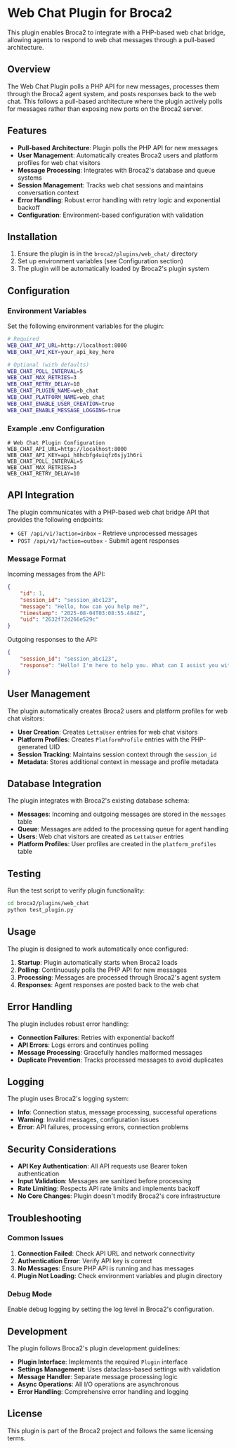 # Web Chat Plugin for Broca2

This plugin enables Broca2 to integrate with a PHP-based web chat bridge, allowing agents to respond to web chat messages through a pull-based architecture.

## Overview

The Web Chat Plugin polls a PHP API for new messages, processes them through the Broca2 agent system, and posts responses back to the web chat. This follows a pull-based architecture where the plugin actively polls for messages rather than exposing new ports on the Broca2 server.

## Features

- **Pull-based Architecture**: Plugin polls the PHP API for new messages
- **User Management**: Automatically creates Broca2 users and platform profiles for web chat visitors
- **Message Processing**: Integrates with Broca2's database and queue systems
- **Session Management**: Tracks web chat sessions and maintains conversation context
- **Error Handling**: Robust error handling with retry logic and exponential backoff
- **Configuration**: Environment-based configuration with validation

## Installation

1. Ensure the plugin is in the `broca2/plugins/web_chat/` directory
2. Set up environment variables (see Configuration section)
3. The plugin will be automatically loaded by Broca2's plugin system

## Configuration

### Environment Variables

Set the following environment variables for the plugin:

```bash
# Required
WEB_CHAT_API_URL=http://localhost:8000
WEB_CHAT_API_KEY=your_api_key_here

# Optional (with defaults)
WEB_CHAT_POLL_INTERVAL=5
WEB_CHAT_MAX_RETRIES=3
WEB_CHAT_RETRY_DELAY=10
WEB_CHAT_PLUGIN_NAME=web_chat
WEB_CHAT_PLATFORM_NAME=web_chat
WEB_CHAT_ENABLE_USER_CREATION=true
WEB_CHAT_ENABLE_MESSAGE_LOGGING=true
```

### Example .env Configuration

```env
# Web Chat Plugin Configuration
WEB_CHAT_API_URL=http://localhost:8000
WEB_CHAT_API_KEY=api_h8hcbfg4uiqfz6sjy1h6ri
WEB_CHAT_POLL_INTERVAL=5
WEB_CHAT_MAX_RETRIES=3
WEB_CHAT_RETRY_DELAY=10
```

## API Integration

The plugin communicates with a PHP-based web chat bridge API that provides the following endpoints:

- `GET /api/v1/?action=inbox` - Retrieve unprocessed messages
- `POST /api/v1/?action=outbox` - Submit agent responses

### Message Format

Incoming messages from the API:
```json
{
    "id": 1,
    "session_id": "session_abc123",
    "message": "Hello, how can you help me?",
    "timestamp": "2025-08-04T03:08:55.484Z",
    "uid": "2632f72d266e529c"
}
```

Outgoing responses to the API:
```json
{
    "session_id": "session_abc123",
    "response": "Hello! I'm here to help you. What can I assist you with today?"
}
```

## User Management

The plugin automatically creates Broca2 users and platform profiles for web chat visitors:

- **User Creation**: Creates `LettaUser` entries for web chat visitors
- **Platform Profiles**: Creates `PlatformProfile` entries with the PHP-generated UID
- **Session Tracking**: Maintains session context through the `session_id`
- **Metadata**: Stores additional context in message and profile metadata

## Database Integration

The plugin integrates with Broca2's existing database schema:

- **Messages**: Incoming and outgoing messages are stored in the `messages` table
- **Queue**: Messages are added to the processing queue for agent handling
- **Users**: Web chat visitors are created as `LettaUser` entries
- **Platform Profiles**: User profiles are created in the `platform_profiles` table

## Testing

Run the test script to verify plugin functionality:

```bash
cd broca2/plugins/web_chat
python test_plugin.py
```

## Usage

The plugin is designed to work automatically once configured:

1. **Startup**: Plugin automatically starts when Broca2 loads
2. **Polling**: Continuously polls the PHP API for new messages
3. **Processing**: Messages are processed through Broca2's agent system
4. **Responses**: Agent responses are posted back to the web chat

## Error Handling

The plugin includes robust error handling:

- **Connection Failures**: Retries with exponential backoff
- **API Errors**: Logs errors and continues polling
- **Message Processing**: Gracefully handles malformed messages
- **Duplicate Prevention**: Tracks processed messages to avoid duplicates

## Logging

The plugin uses Broca2's logging system:

- **Info**: Connection status, message processing, successful operations
- **Warning**: Invalid messages, configuration issues
- **Error**: API failures, processing errors, connection problems

## Security Considerations

- **API Key Authentication**: All API requests use Bearer token authentication
- **Input Validation**: Messages are sanitized before processing
- **Rate Limiting**: Respects API rate limits and implements backoff
- **No Core Changes**: Plugin doesn't modify Broca2's core infrastructure

## Troubleshooting

### Common Issues

1. **Connection Failed**: Check API URL and network connectivity
2. **Authentication Error**: Verify API key is correct
3. **No Messages**: Ensure PHP API is running and has messages
4. **Plugin Not Loading**: Check environment variables and plugin directory

### Debug Mode

Enable debug logging by setting the log level in Broca2's configuration.

## Development

The plugin follows Broca2's plugin development guidelines:

- **Plugin Interface**: Implements the required `Plugin` interface
- **Settings Management**: Uses dataclass-based settings with validation
- **Message Handler**: Separate message processing logic
- **Async Operations**: All I/O operations are asynchronous
- **Error Handling**: Comprehensive error handling and logging

## License

This plugin is part of the Broca2 project and follows the same licensing terms. 